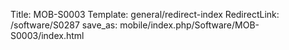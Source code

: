 Title: MOB-S0003
Template: general/redirect-index
RedirectLink: /software/S0287
save_as: mobile/index.php/Software/MOB-S0003/index.html